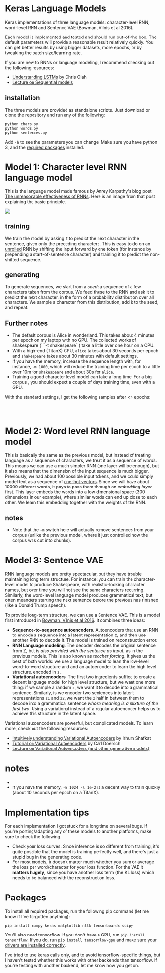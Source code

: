 # Keras Language Models
Keras implementations of three language models: character-level RNN, word-level RNN and Sentence VAE (Bowman, Vilnis et al 2016).

Each model is implemented and tested and should run out-of-the box. The default parameters will provide a reasonable result relatively quickly. You can get better results by using bigger datasets, more epochs, or by tweaking the batch size/learning rate.

If you are new to RNNs or language modeling, I recommend checking out the following resources:
* [Understanding LSTMs](http://colah.github.io/posts/2015-08-Understanding-LSTMs/) by Chris Olah
* [Lecture on Sequential models](https://youtu.be/h6j9wgHGnOk) 

## installation

The three models are provided as standalone scripts. Just download or clone the repository and run any of the following:
```
python chars.py
python words.py
python sentences.py
```
Add ```-h``` to see the parameters you can change. Make sure you have python 3, and the [required packages](#packages) installed. 

# Model 1: Character level RNN language model

This is the language model made famous by Anrey Karpathy's blog post [The unreasonable effectiveness of RNNs](http://karpathy.github.io/2015/05/21/rnn-effectiveness/). Here is an image from that post explaining the basic principle.

![](http://karpathy.github.io/assets/rnn/charseq.jpeg)

## training

We train the model by asking it to predict the next character in the sentence, given only the preceding characters. This is easy to do on an [unrolled](https://machinelearningmastery.com/rnn-unrolling/) RNN by shifting the input forward by one token (for instance by prepending a start-of-sentence character) and training it to predict the non-shifted sequence.

## generating

To generate sequences, we start from a _seed_: a sequence of a few characters taken from the corpus. We feed these to the RNN and ask it to predict the next character, in the form of a probability distribution over all characters. We sample a character from this distribution, add it to the seed, and repeat.

## Further notes

* The default corpus is Alice in wonderland. This takes about 4 minutes per epoch on my laptop with no GPU. The collected works of shakespeare (```-t shakespeare``) take a little over one hour on a CPU.
* With a high-end (TitanX) GPU, ```alice``` takes about 30 seconds per epoch and ```shakespeare``` takes about 30 minutes with default settings. 
* If you have the memory, increase the sequence length with, for instance, ```-m 1000```, which will reduce the training time per epoch to a little over 10m for ```shakespeare``` and about 30s for ```alice```.
* Training a good character level model can take a long time. For a big corpus , you should expect a couple of days training time, even with a GPU.
 
With the standard settings, I get the following samples after <> epochs:
 
 <pre>
 
 </pre>

# Model 2: Word level RNN language model

This is basically the same as the previous model, but instead of treating language as a sequence of characters, we treat it as a sequence of _words_. This means we can use a much simpler RNN (one layer will be enough), but it also means that the dimension of the input sequence is much bigger. Previously, we had about 100 possible input tokens, and we could simply model text as a sequence of [one-hot vectors](https://machinelearningmastery.com/why-one-hot-encode-data-in-machine-learning/). Since we will have about 10000 different words, it pays to pass them through an _embedding layer_ first. This layer embeds the words into a low dimensional space (300 dimensions in our example), where similar words can end up close to each other. We learn this embedding together with the weights of the RNN.

## notes

* Note that the ```-m``` switch here will actually remove sentences from your corpus (unlike the previous model, where it just controlled how the corpus was cut into chunks).

# Model 3: Sentence VAE

RNN language models are pretty spectacular, but they have trouble maintaining long term structure. For instance: you can train the character-level model to produce Shakespeare, with realistic-looking character names, but over time you will not see the same characters recurring. Similarly, the word-level language model produces grammatical text, but often meanders starting the next sentence before the previous has finished (like a Donald Trump speech).

To provide long-term structure, we can use a Sentence VAE. This is a model first introduced in [Bowman, Vilnis et al 2016](https://arxiv.org/abs/1511.06349). It combines three ideas:
* **Sequence-to-sequence autoencoders**. Autoencoders that use an RNN to encode a sequence into a latent representation z, and then use another RNN to decode it. The model is trained on reconstruction error.
* **RNN Language modeling**. The decoder decodes the original sentence from Z, but is _also provided with the sentence as input_, as in the previous models. This is also known as _teacher forcing_. It gives us the best of both worlds: we use a language model to lean the low-level word-to-word structure and and an autoencoder to learn the high level structure, encoded in ```z```.
* **Variational autoencoders**. The first two ingredients suffice to create a decent language model for high level structure, but we want one more thing: if we sample a random ```z```, we want it to decode into a grammatical sentence. Similarly, is we encoder two sentences into latent representations ```z1``` and ```z2```, we want the ```z``` half in between them to decode into a grammatical sentence _whose meaning is a mixture of the first two_. Using a variational instead of a regular autoencoder helps us to achieve this structure in the latent space.

Variational autoencoders are powerful, but complicated models. To learn more, check out the following resources:
* [Intuitively understanding Variational Autoencoders](https://towardsdatascience.com/intuitively-understanding-variational-autoencoders-1bfe67eb5daf) by Irhum Shafkat
* [Tutorial on Variational Autoencoders](https://arxiv.org/abs/1606.05908) by Carl Doersch
* [Lecture on Variational Autoencoders (and other generative models)](https://youtu.be/6N4zIx0ATME)

# notes

* 
* If you have the memory, ```-b 1024 -l 1e-2``` is a decent way to train quickly (about 10 seconds per epoch on a TitanX).

# Implementation tips

For each implementation I got stuck for a long time on several bugs. If you're porting/adapting any of these models to another platforms, make sure to check the following.

* Check your loss curves. Since inference is so different from training, it's quite possible that the model is training perfectly well, and there's just a stupid bug in the generating code.
* For most models, it doesn't matter much whether you sum or average the loss per word/character for your loss function. For the VAE it **matters hugely**, since you have another loss term (the KL loss) which needs to be balanced with the reconstruction loss.

# Packages

To install all required packages, run the following pip command (let me know if I've forgotten anything):

```pip install numpy keras matplotlib nltk tensorboardx scipy```

You'll also need tensorflow. If you don't have a GPU, run ```pip install tensorflow```. If you do, run  ```pip install tensorflow-gpu``` and make sure your [drivers are installed correctly](https://www.tensorflow.org/install/).

I've tried to use keras calls only, and to avoid tensorflow-specific things, but I haven't tested whether this works with other backends than tensorflow. If you're testing with another backend, let me know how you get on.  
